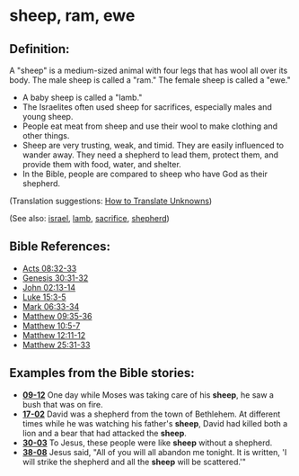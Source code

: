 # sheep, ram, ewe #

## Definition: ##

A "sheep" is a medium-sized animal with four legs that has wool all over its body. The male sheep is called a "ram." The female sheep is called a "ewe."

* A baby sheep is called a "lamb."
* The Israelites often used sheep for sacrifices, especially males and young sheep.
* People eat meat from sheep and use their wool to make clothing and other things.
* Sheep are very trusting, weak, and timid. They are easily influenced to wander away. They need a shepherd to lead them, protect them, and provide them with food, water, and shelter.
* In the Bible, people are compared to sheep who have God as their shepherd.

(Translation suggestions: [How to Translate Unknowns](https://git.door43.org/Door43/en-ta-translate-vol1/src/master/content/translate_unknown.md))

(See also: [israel](../other/israel.md), [lamb](../kt/lamb.md), [sacrifice](../other/sacrifice.md), [shepherd](../other/shepherd.md))

## Bible References: ##

* [Acts 08:32-33](https://door43.org/en/bible/notes/act/08/32)
* [Genesis 30:31-32](https://door43.org/en/bible/notes/gen/30/31)
* [John 02:13-14](https://door43.org/en/bible/notes/jhn/02/13)
* [Luke 15:3-5](https://door43.org/en/bible/notes/luk/15/03)
* [Mark 06:33-34](https://door43.org/en/bible/notes/mrk/06/33)
* [Matthew 09:35-36](https://door43.org/en/bible/notes/mat/09/35)
* [Matthew 10:5-7](https://door43.org/en/bible/notes/mat/10/05)
* [Matthew 12:11-12](https://door43.org/en/bible/notes/mat/12/11)
* [Matthew 25:31-33](https://door43.org/en/bible/notes/mat/25/31)

## Examples from the Bible stories: ##

* __[09-12](https://door43.org/en/obs/notes/frames/09-12)__ One day while Moses was taking care of his __sheep__, he saw a bush that was on fire.
* __[17-02](https://door43.org/en/obs/notes/frames/17-02)__ David was a shepherd from the town of Bethlehem. At different times while he was watching his father's __sheep__, David had killed both a lion and a bear that had attacked the __sheep__.
* __[30-03](https://door43.org/en/obs/notes/frames/30-03)__ To Jesus, these people were like __sheep__  without a shepherd.
* __[38-08](https://door43.org/en/obs/notes/frames/38-08)__ Jesus said, "All of you will all abandon me tonight. It is written, 'I will strike the shepherd and all the __sheep__  will be scattered.'"


